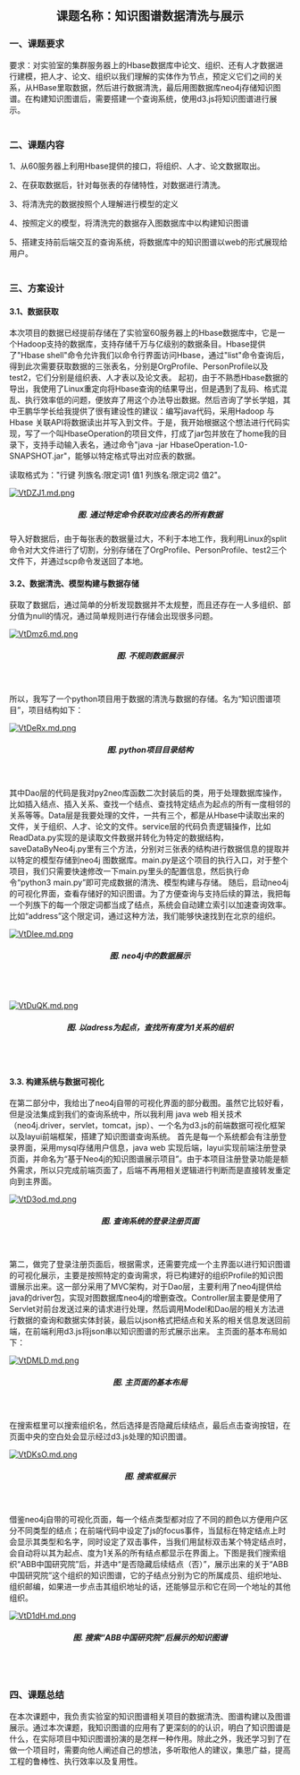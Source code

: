 <h2 align = "center"> 课题名称：知识图谱数据清洗与展示</h2>

### 一、课题要求

要求：对实验室的集群服务器上的Hbase数据库中论文、组织、还有人才数据进行建模，把人才、论文、组织以我们理解的实体作为节点，预定义它们之间的关系，从HBase里取数据，然后进行数据清洗，最后用图数据库neo4j存储知识图谱。在构建知识图谱后，需要搭建一个查询系统，使用d3.js将知识图谱进行展示。
<br></br>
### 二、课题内容

1、从60服务器上利用Hbase提供的接口，将组织、人才、论文数据取出。

2、在获取数据后，针对每张表的存储特性，对数据进行清洗。

3、将清洗完的数据按照个人理解进行模型的定义

4、按照定义的模型，将清洗完的数据存入图数据库中以构建知识图谱

5、搭建支持前后端交互的查询系统，将数据库中的知识图谱以web的形式展现给用户。
<br></br>

### 三、方案设计

#### 3.1、数据获取
本次项目的数据已经提前存储在了实验室60服务器上的Hbase数据库中，它是一个Hadoop支持的数据库，支持存储千万与亿级别的数据条目。Hbase提供了&quot;Hbase shell&quot;命令允许我们以命令行界面访问Hbase，通过&quot;list&quot;命令查询后，得到此次需要获取数据的三张表名，分别是OrgProfile、PersonProfile以及test2，它们分别是组织表、人才表以及论文表。
起初，由于不熟悉Hbase数据的导出，我使用了Linux重定向将Hbase查询的结果导出，但是遇到了乱码、格式混乱、执行效率低的问题，便放弃了用这个办法导出数据。然后咨询了学长学姐，其中王鹏华学长给我提供了很有建设性的建议：编写java代码，采用Hadoop 与Hbase 关联API将数据读出并写入到文件。于是，我开始根据这个想法进行代码实现，写了一个叫HbaseOperation的项目文件，打成了jar包并放在了home我的目录下，支持手动输入表名，通过命令&quot;java -jar HbaseOperation-1.0-SNAPSHOT.jar&quot;，能够以特定格式导出对应表的数据。

读取格式为：&quot;行键    列族名:限定词1   值1    列族名:限定词2    值2&quot;。

[![VtDZJ1.md.png](https://s2.ax1x.com/2019/06/04/VtDZJ1.md.png)](https://imgchr.com/i/VtDZJ1)
<h5 align = "center">图. 通过特定命令获取对应表名的所有数据</h5>
导入好数据后，由于每张表的数据量过大，不利于本地工作，我利用Linux的split命令对大文件进行了切割，分别存储在了OrgProfile、PersonProfile、test2三个文件下，并通过scp命令发送回了本地。

#### 3.2、数据清洗、模型构建与数据存储

获取了数据后，通过简单的分析发现数据并不太规整，而且还存在一人多组织、部分值为null的情况，通过简单规则进行存储会出现很多问题。

[![VtDmz6.md.png](https://s2.ax1x.com/2019/06/04/VtDmz6.md.png)](https://imgchr.com/i/VtDmz6)
<h5 align = "center">图. 不规则数据展示</h5><br></br>
所以，我写了一个python项目用于数据的清洗与数据的存储。名为“知识图谱项目”，项目结构如下：

[![VtDeRx.md.png](https://s2.ax1x.com/2019/06/04/VtDeRx.md.png)](https://imgchr.com/i/VtDeRx)
<h5 align = "center">图. python项目目录结构</h5><br></br>
其中Dao层的代码是我对py2neo库函数二次封装后的类，用于处理数据库操作，比如插入结点、插入关系、查找一个结点、查找特定结点为起点的所有一度相邻的关系等等。Data层是我要处理的文件，一共有三个，都是从Hbase中读取出来的文件，关于组织、人才、论文的文件。service层的代码负责逻辑操作，比如ReadData.py实现的是读取文件数据并转化为特定的数据结构，saveDataByNeo4j.py里有三个方法，分别对三张表的结构进行数据信息的提取并以特定的模型存储到neo4j 图数据库。main.py是这个项目的执行入口，对于整个项目，我们只需要快速修改一下main.py里头的配置信息，然后执行命令“python3 main.py”即可完成数据的清洗、模型构建与存储。
随后，启动neo4j的可视化界面，查看存储好的知识图谱。为了方便查询与支持后续的算法，我把每一个列族下的每一个限定词都当成了结点，系统会自动建立索引以加速查询效率。比如“address”这个限定词，通过这种方法，我们能够快速找到在北京的组织。

[![VtDlee.md.png](https://s2.ax1x.com/2019/06/04/VtDlee.md.png)](https://imgchr.com/i/VtDlee)
<h5 align = "center">图. neo4j中的数据展示</h5><br></br>

[![VtDuQK.md.png](https://s2.ax1x.com/2019/06/04/VtDuQK.md.png)](https://imgchr.com/i/VtDuQK)
<h5 align = "center">图. 以adress为起点，查找所有度为1关系的组织</h5><br></br>

#### 3.3. 构建系统与数据可视化
在第二部分中，我给出了neo4j自带的可视化界面的部分截图。虽然它比较好看，但是没法集成到我们的查询系统中，所以我利用 java web 相关技术（neo4j.driver，servlet，tomcat，jsp）、一个名为d3.js的前端数据可视化框架以及layui前端框架，搭建了知识图谱查询系统。
首先是每一个系统都会有注册登录界面，采用mysql存储用户信息，java web 实现后端，layui实现前端注册登录页面，并命名为“基于Neo4j的知识图谱展示项目”。由于本项目注册登录功能是额外需求，所以只完成前端页面了，后端不再用相关逻辑进行判断而是直接转发重定向到主界面。

[![VtD3od.md.png](https://s2.ax1x.com/2019/06/04/VtD3od.md.png)](https://imgchr.com/i/VtD3od)
<h5 align = "center">图. 查询系统的登录注册页面</h5><br></br>
第二，做完了登录注册页面后，根据需求，还需要完成一个主界面以进行知识图谱的可视化展示，主要是按照特定的查询需求，将已构建好的组织Profile的知识图谱展示出来。这一部分采用了MVC架构，对于Dao层，主要利用了neo4j提供给java的driver包，实现对图数据库neo4j的增删查改。Controller层主要是使用了Servlet对前台发送过来的请求进行处理，然后调用Model和Dao层的相关方法进行数据的查询和数据实体封装，最后以json格式把结点和关系的相关信息发送回前端，在前端利用d3.js将json串以知识图谱的形式展示出来。
主页面的基本布局如下：

[![VtDMLD.md.png](https://s2.ax1x.com/2019/06/04/VtDMLD.md.png)](https://imgchr.com/i/VtDMLD)
<h5 align = "center">图. 主页面的基本布局</h5><br></br>
在搜索框里可以搜索组织名，然后选择是否隐藏后续结点，最后点击查询按钮，在页面中央的空白处会显示经过d3.js处理的知识图谱。

[![VtDKsO.md.png](https://s2.ax1x.com/2019/06/04/VtDKsO.md.png)](https://imgchr.com/i/VtDKsO)
<h5 align = "center">图. 搜索框展示</h5><br></br>
借鉴neo4j自带的可视化页面，每一个结点类型都对应了不同的颜色以方便用户区分不同类型的结点；在前端代码中设定了js的focus事件，当鼠标在特定结点上时会显示其类型和名字，同时设定了双击事件，当我们用鼠标双击某个特定结点时，会自动将以其为起点、度为1关系的所有结点都显示在界面上。下图是我们搜索组织“ABB中国研究院”后，并选中“是否隐藏后续结点（否）”，展示出来的关于“ABB中国研究院”这个组织的知识图谱，它的子结点分别为它的所属成员、组织地址、组织邮编，如果进一步点击其组织地址的话，还能够显示和它在同一个地址的其他组织。

[![VtD1dH.md.png](https://s2.ax1x.com/2019/06/04/VtD1dH.md.png)](https://imgchr.com/i/VtD1dH)
<h5 align = "center">图. 搜索“ABB中国研究院”后展示的知识图谱</h5><br></br>

### 四、课题总结
在本次课题中，我负责实验室的知识图谱相关项目的数据清洗、图谱构建以及图谱展示。通过本次课题，我知识图谱的应用有了更深刻的的认识，明白了知识图谱是什么，在实际项目中知识图谱扮演的是怎样一种作用。除此之外，我还学习到了在做一个项目时，需要向他人阐述自己的想法，多听取他人的建议，集思广益，提高工程的鲁棒性、执行效率以及复用性。
